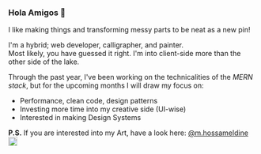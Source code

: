 ### Hola Amigos 👋

I like making things and transforming messy parts to be neat as a new pin!

I'm a hybrid; web developer, calligrapher, and painter.  
Most likely, you have guessed it right. I'm into client-side more than the other side of the lake.

Through the past year, I've been working on the technicalities of the _MERN stack_, but for the upcoming months I will draw my focus on:

- Performance, clean code, design patterns
- Investing more time into my creative side (UI-wise)
- Interested in making Design Systems

**P.S.** If you are interested into my Art, have a look here: [@m.hossameldine <img width="18" alt="Follow me on Instagram" src="https://img.icons8.com/nolan/64/instagram-new.png"/>](https://www.instagram.com/m.hossameldine/)
